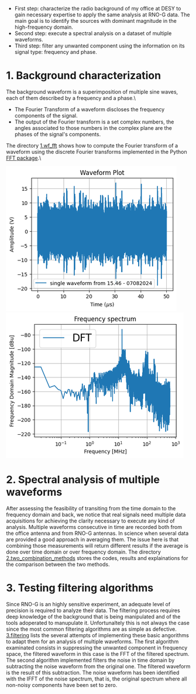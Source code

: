- First step: characterize the radio background of my office at DESY to gain necessary expertise to apply the same analysis at RNO-G data.
   The main goal is to identify the sources with dominant magnitude in the high-frequency domain.
- Second step: execute a spectral analysis on a dataset of multiple waveforms.
- Third step: filter any unwanted component using the information on its signal type: frequency and phase.

# 1. Background characterization
The background waveform is a superimposition of multiple sine waves, each of them described by a frequency and a phase.\
* The Fourier Transform of a waveform discloses the frequency components of the signal.
* The output of the Fourier transform is a set complex numbers, the angles associated to those numbers in the complex plane are the phases of the signal's components.

The directory [1.wf_fft](1.wf_fft) shows how to compute the Fourier transform of a waveform using the discrete Fourier transforms implemented in the Python [FFT package](https://docs.scipy.org/doc/scipy/reference/fft.html#).\

 ![Plot waveform](070824_15.46/wf.png)  ![Plot dft](070824_15.46/dft.png) 
 
# 2. Spectral analysis of multiple waveforms
After assessing the feasibility of transiting from the time domain to the frequency domain and back, we notice that real signals need multiple data acquisitions for achieving the clarity necessary to execute any kind of analysis. Multiple waveforms consecutive in time are recorded both from the office antenna and from RNO-G antennas. In science when several data are provided a good approach in averaging them. The issue here is that combining those measurements will return different results if the average is done over time domain or over frequency domain. The directory [2.two_combination_methods](2.two_combination_methods) stores the codes, results and explainations for the comparison between the two methods.

# 3. Testing filtering algorithms
Since RNO-G is an highly sensitive experiment, an adequate level of precision is required to analyze their data. The filtering process requires deep knowledge of the background that is being manipulated and of the tools adoperated to manupulate it. Unfortunaltely this is not always the case since the most common filtering algorithms are as simple as defective. [3.filtering](3.filtering) lists the several attempts of implementing these basic angorithms to adapt them for an analysis of multiple waveforms. The first algorithm examinated consists in suppressing the unwanted component in frequency space, the filtered waveform in this case is the FFT of the filtered spectrum. The second algorithm implemented filters the noise in time domain by subtracting the noise waveform from the original one. The filtered waveform is the result of this subtraction. The noise waveform has been identified with the IFFT of the noise spectrum, that is, the original spectrum where all non-noisy components have been set to zero.  

